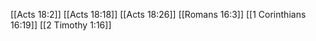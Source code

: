 [[Acts 18:2]]
[[Acts 18:18]]
[[Acts 18:26]]
[[Romans 16:3]]
[[1 Corinthians 16:19]]
[[2 Timothy 1:16]]
